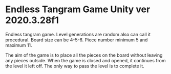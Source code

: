 # Endless Tangram Game	Unity ver 2020.3.28f1

Endless tangram game. Level generations are random also can call it procedural.
Board size can be 4-5-6.
Piece number minimum 5 and maximum 11.

The aim of the game is to place all the pieces on the board without leaving any pieces outside.
When the game is closed and opened, it continues from the level it left off. The only way to pass the level is to complete it. 
